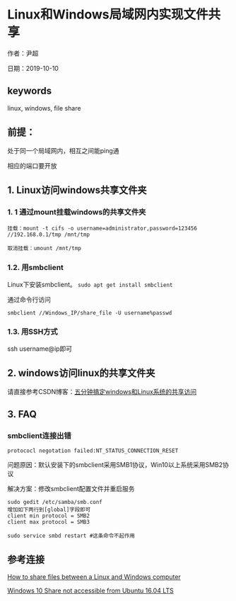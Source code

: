 # Linux和Windows局域网内实现文件共享

作者：尹超

日期：2019-10-10

## keywords

linux, windows, file share

## 前提：

处于同一个局域网内，相互之间能ping通

相应的端口要开放

## 1. Linux访问windows共享文件夹

### 1. 1 通过mount挂载windows的共享文件夹

```
挂载：mount -t cifs -o username=administrator,password=123456 //192.168.0.1/tmp /mnt/tmp

取消挂载：umount /mnt/tmp
```

### 1.2. 用smbclient

Linux下安装smbclient。 `sudo apt get install smbclient`

通过命令行访问

`smbclient //Windows_IP/share_file -U username%passwd`

### 1.3. 用SSH方式

ssh username@ip即可



## 2. windows访问linux的共享文件夹

请直接参考CSDN博客：[五分钟搞定windows和Linux系统的共享访问](https://blog.csdn.net/yinchao163/article/details/83620250)

## 3. FAQ

### smbclient连接出错

`protococl negotation failed:NT_STATUS_CONNECTION_RESET`

问题原因：默认安装下的smbclient采用SMB1协议，Win10以上系统采用SMB2协议

解决方案：修改smbclient配置文件并重启服务

```
sudo gedit /etc/samba/smb.conf
增加如下两行到[global]字段即可
client min protocol = SMB2
client max protocol = SMB3

sudo service smbd restart #这条命令不起作用
```

## 参考连接

[How to share files between a Linux and Windows computer](https://www.computerhope.com/issues/ch001636.htm)

[Windows 10 Share not accessible from Ubuntu 16.04 LTS](https://superuser.com/questions/1273456/windows-10-share-not-accessible-from-ubuntu-16-04-lts)
